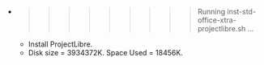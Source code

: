 * >>>>>>>>> Running inst-std-office-xtra-projectlibre.sh ...
  * Install ProjectLibre.
  * Disk size = 3934372K. Space Used = 18456K.
